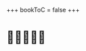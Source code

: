 +++
bookToC = false
+++

# <span class="conlang" style="font-size:1em">󱤐󱤾󱥍󱥠󱥔</span>

<script src="https://cdn.jsdelivr.net/npm/p5@1.4.0/lib/p5.js"></script>

<div id="myDiv" class="conlang">

</div>

<script>
    function fixedFromCharCode (codePt) {
        if (codePt > 0xFFFF) {
            codePt -= 0x10000;
            return String.fromCharCode(0xD800 + (codePt >> 10), 0xDC00 + (codePt & 0x3FF));
        } else {
            return String.fromCharCode(codePt);
        }
    }
    var text = '';
    var next_chr = '';
    var which_structure = 0;
    var random_val = 0;
    var random_char_code = 0;
    var previous_chr_code = 0;
    for(var i = 1; i < 1401; i++){

        random_val = Math.random() * 136;
        random_char_code = parseInt(0xF1900 + random_val);

        if((random_char_code === 0xF1909) || (random_char_code === 0xF1927) || (random_char_code === 0xF1921)){
            random_val = Math.random() * 136;
            random_char_code = parseInt(0xF1900 + random_val);
        }

        while(random_char_code === previous_chr_code){
            random_val = Math.random() * 136;
            random_char_code = parseInt(0xF1900 + random_val);
        }

        next_chr = fixedFromCharCode(random_char_code);

        previous_chr_code = random_char_code;

        // text += next_chr;

        if(which_structure > .75){
            // la li
            if((i+7)%10 === 0){
                text+=fixedFromCharCode(0xF1921);
                previous_chr = 0xF1921;
            } else if((i+3)%10 === 0){
                text+=fixedFromCharCode(0xF1927);
                previous_chr_code = 0xF1927;
            } else {
                text += next_chr;
            }
        } else if(which_structure > .5) {
            // li a
            if((i+8)%10 === 0){
                text+=fixedFromCharCode(0xF1927);
                previous_chr_code = 0xF1927;
            } else if((i+4)%10 === 0){
                text+=fixedFromCharCode(0xF1909);
                previous_chr_code = 0xF1909;
            } else {
                text += next_chr;
            }
        } else if(which_structure > .25) {
            // la li
            if((i+8)%10 === 0){
                text+=fixedFromCharCode(0xF1921);
                previous_chr_code = 0xF1921;
            } else if((i+4)%10 === 0){
                text+=fixedFromCharCode(0xF1927);
                previous_chr_code = 0xF1927;
            } else {
                text += next_chr;
            }
        } else {
            // li a
            if((i+7)%10 === 0){
                text+=fixedFromCharCode(0xF1927);
                previous_chr_code = 0xF1927;
            } else if((i+3)%10 === 0){
                text+=fixedFromCharCode(0xF1909);
                previous_chr_code = 0xF1909;
            } else {
                text += next_chr;
            }
        }

        // text += next_chr;

        if(i%10 === 0){
            text+=" ";
            which_structure = Math.random();
        }
    }
    document.getElementById('myDiv').innerHTML = text;
</script>
